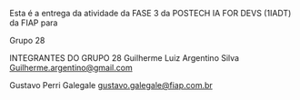 Esta é a entrega da atividade da FASE 3 da POSTECH IA FOR DEVS (1IADT) da FIAP para

Grupo 28

INTEGRANTES DO GRUPO 28
Guilherme Luiz Argentino Silva
Guilherme.argentino@gmail.com

Gustavo Perri Galegale
gustavo.galegale@fiap.com.br
